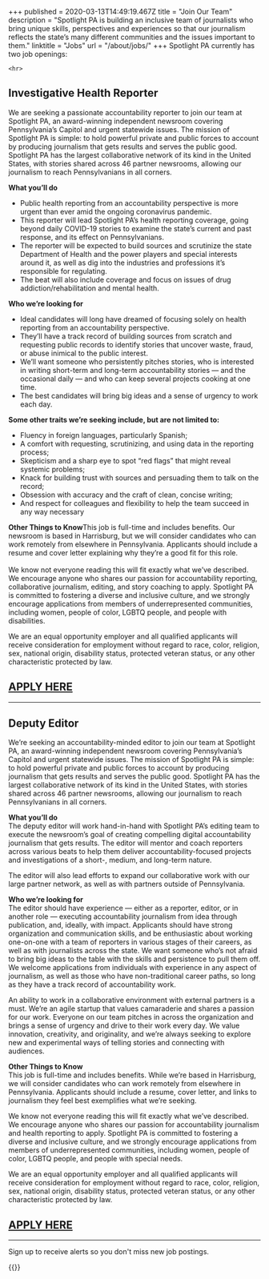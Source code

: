 +++
published = 2020-03-13T14:49:19.467Z
title = "Join Our Team"
description = "Spotlight PA is building an inclusive team of journalists who bring unique skills, perspectives and experiences so that our journalism reflects the state’s many different communities and the issues important to them."
linktitle = "Jobs"
url = "/about/jobs/"
+++
Spotlight PA currently has two job openings:

`<hr>`

## Investigative Health Reporter

We are seeking a passionate accountability reporter to join our team at Spotlight PA, an award-winning independent newsroom covering Pennsylvania’s Capitol and urgent statewide issues. The mission of Spotlight PA is simple: to hold powerful private and public forces to account by producing journalism that gets results and serves the public good. Spotlight PA has the largest collaborative network of its kind in the United States, with stories shared across 46 partner newsrooms, allowing our journalism to reach Pennsylvanians in all corners.

**What you’ll do**

* Public health reporting from an accountability perspective is more urgent than ever amid the ongoing coronavirus pandemic.
* This reporter will lead Spotlight PA’s health reporting coverage, going beyond daily COVID-19 stories to examine the state’s current and past response, and its effect on Pennsylvanians.
* The reporter will be expected to build sources and scrutinize the state Department of Health and the power players and special interests around it, as well as dig into the industries and professions it’s responsible for regulating.
* The beat will also include coverage and focus on issues of drug addiction/rehabilitation and mental health.

**Who we’re looking for**

* Ideal candidates will long have dreamed of focusing solely on health reporting from an accountability perspective.
* They’ll have a track record of building sources from scratch and requesting public records to identify stories that uncover waste, fraud, or abuse inimical to the public interest.
* We’ll want someone who persistently pitches stories, who is interested in writing short-term and long-term accountability stories — and the occasional daily — and who can keep several projects cooking at one time.
* The best candidates will bring big ideas and a sense of urgency to work each day.

**Some other traits we’re seeking include, but are not limited to:**

* Fluency in foreign languages, particularly Spanish;
* A comfort with requesting, scrutinizing, and using data in the reporting process;
* Skepticism and a sharp eye to spot “red flags” that might reveal systemic problems;
* Knack for building trust with sources and persuading them to talk on the record;
* Obsession with accuracy and the craft of clean, concise writing;
* And respect for colleagues and flexibility to help the team succeed in any way necessary

**Other Things to Know**This job is full-time and includes benefits. Our newsroom is based in Harrisburg, but we will consider candidates who can work remotely from elsewhere in Pennsylvania. Applicants should include a resume and cover letter explaining why they’re a good fit for this role.\
\
We know not everyone reading this will fit exactly what we’ve described. We encourage anyone who shares our passion for accountability reporting, collaborative journalism, editing, and story coaching to apply. Spotlight PA is committed to fostering a diverse and inclusive culture, and we strongly encourage applications from members of underrepresented communities, including women, people of color, LGBTQ people, and people with disabilities.

We are an equal opportunity employer and all qualified applicants will receive consideration for employment without regard to race, color, religion, sex, national origin, disability status, protected veteran status, or any other characteristic protected by law.

## [APPLY HERE](https://usr58.dayforcehcm.com/CandidatePortal/en-US/philainquirer/Posting/View/79)

***

## Deputy Editor

We’re seeking an accountability-minded editor to join our team at Spotlight PA, an award-winning independent newsroom covering Pennsylvania’s Capitol and urgent statewide issues. The mission of Spotlight PA is simple: to hold powerful private and public forces to account by producing journalism that gets results and serves the public good. Spotlight PA has the largest collaborative network of its kind in the United States, with stories shared across 46 partner newsrooms, allowing our journalism to reach Pennsylvanians in all corners.

**What you’ll do**\
The deputy editor will work hand-in-hand with Spotlight PA’s editing team to execute the newsroom’s goal of creating compelling digital accountability journalism that gets results. The editor will mentor and coach reporters across various beats to help them deliver accountability-focused projects and investigations of a short-, medium, and long-term nature.

The editor will also lead efforts to expand our collaborative work with our large partner network, as well as with partners outside of Pennsylvania.

**Who we’re looking for**\
The editor should have experience — either as a reporter, editor, or in another role — executing accountability journalism from idea through publication, and, ideally, with impact. Applicants should have strong organization and communication skills, and be enthusiastic about working one-on-one with a team of reporters in various stages of their careers, as well as with journalists across the state. We want someone who’s not afraid to bring big ideas to the table with the skills and persistence to pull them off. We welcome applications from individuals with experience in any aspect of journalism, as well as those who have non-traditional career paths, so long as they have a track record of accountability work.

An ability to work in a collaborative environment with external partners is a must. We’re an agile startup that values camaraderie and shares a passion for our work. Everyone on our team pitches in across the organization and brings a sense of urgency and drive to their work every day. We value innovation, creativity, and originality, and we’re always seeking to explore new and experimental ways of telling stories and connecting with audiences.

**Other Things to Know**\
This job is full-time and includes benefits. While we’re based in Harrisburg, we will consider candidates who can work remotely from elsewhere in Pennsylvania. Applicants should include a resume, cover letter, and links to journalism they feel best exemplifies what we’re seeking.

We know not everyone reading this will fit exactly what we’ve described. We encourage anyone who shares our passion for accountability journalism and health reporting to apply. Spotlight PA is committed to fostering a diverse and inclusive culture, and we strongly encourage applications from members of underrepresented communities, including women, people of color, LGBTQ people, and people with special needs.

We are an equal opportunity employer and all qualified applicants will receive consideration for employment without regard to race, color, religion, sex, national origin, disability status, protected veteran status, or any other characteristic protected by law.

## [APPLY HERE](https://usr58.dayforcehcm.com/CandidatePortal/en-US/philainquirer/Posting/View/77)

***

[](https://usr58.dayforcehcm.com/CandidatePortal/en-US/philainquirer/Posting/View/77)[](https://usr58.dayforcehcm.com/CandidatePortal/en-US/philainquirer/Posting/View/79)Sign up to receive alerts so you don't miss new job postings.

{{<newsletter-jobs-form>}}